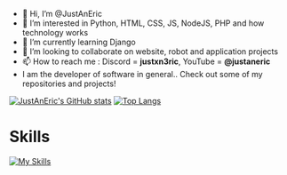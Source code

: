 - 👋 Hi, I’m @JustAnEric
- 👀 I’m interested in Python, HTML, CSS, JS, NodeJS, PHP and how technology works
- 🌱 I’m currently learning Django
- 💞️ I’m looking to collaborate on website, robot and application projects
- 📫 How to reach me : Discord = **justxn3ric**, YouTube = **@justaneric**
- I am the developer of software in general.. Check out some of my repositories and projects!

<!---
WWEMGamer2/WWEMGamer2 is a ✨ special ✨ repository because its `README.md` (this file) appears on your GitHub profile.
You can click the Preview link to take a look at your changes.
--->

[![JustAnEric's GitHub stats](https://github-readme-stats.vercel.app/api?username=justaneric)](https://github.com/anuraghazra/github-readme-stats)
[![Top Langs](https://github-readme-stats.vercel.app/api/top-langs/?username=justaneric)](https://github.com/anuraghazra/github-readme-stats)

# Skills
[![My Skills](https://skillicons.dev/icons?i=js,html,css,wasm,androidstudio,arduino,arch,aws,bash,blender,bootstrap,bun,c,cs,cpp,cloudflare,cmake,debian,discord,bots,discordjs,django,docker,eclipse,electron,dotnet,fastapi,express,firebase,flask,gcp,git,github,gitlab,githubactions,gtk,heroku,idea,java,jquery,kali,kotlin,lua,linux,md,mongodb,mysql,nextjs,nginx,nix,nodejs,npm,nuxtjs,obsidian,opencv,php,pug,py,pytorch,qt,react,raspberrypi,regex,redhat,robloxstudio,sqlite,supabase,sklearn,selenium,tensorflow,ts,ubuntu)](https://skillicons.dev)
